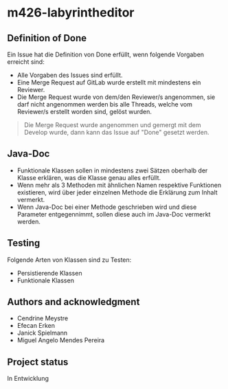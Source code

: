 # m426-labyrintheditor

## Definition of Done

Ein Issue hat die Definition von Done erfüllt, wenn folgende Vorgaben erreicht sind:
- Alle Vorgaben des Issues sind erfüllt.
- Eine Merge Request auf GitLab wurde erstellt mit mindestens ein Reviewer.
- Die Merge Request wurde von dem/den Reviewer/s angenommen, sie darf nicht angenommen werden bis alle Threads, welche vom Reviewer/s erstellt worden sind, gelöst wurden. 
> Die Merge Request wurde angenommen und gemergt mit dem Develop wurde, dann kann das Issue auf "Done" gesetzt werden.

## Java-Doc

- Funktionale Klassen sollen in mindestens zwei Sätzen oberhalb der Klasse erklären, was die Klasse genau alles erfüllt.
- Wenn mehr als 3 Methoden mit ähnlichen Namen respektive Funktionen existieren, wird über jeder einzelnen Methode die Erklärung zum Inhalt vermerkt.
- Wenn Java-Doc bei einer Methode geschrieben wird und diese Parameter entgegennimmt, sollen diese auch im Java-Doc vermerkt werden.

## Testing

Folgende Arten von Klassen sind zu Testen:
- Persistierende Klassen
- Funktionale Klassen

## Authors and acknowledgment
- Cendrine Meystre
- Efecan Erken
- Janick Spielmann
- Miguel Angelo Mendes Pereira

## Project status
In Entwicklung
